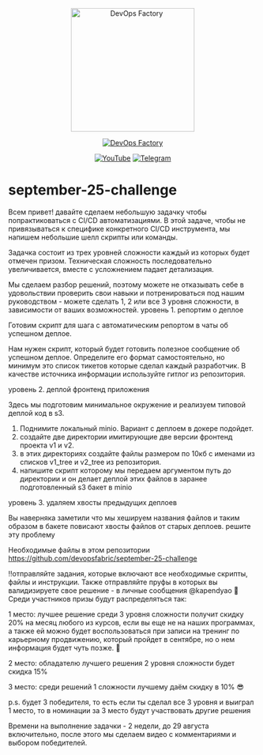<div align="center">
<a href="https://devops-factory.com" >
  <img src="https://devops-factory.com/images/logogit.png" width="250" alt="DevOps Factory">
</a>
</div>

<div align="center">
 
  [![DevOps Factory](https://img.shields.io/badge/DevOps_Factory-green?style=for-the-badge)](https://devops-factory.com)
 
  [![YouTube](https://img.shields.io/badge/YouTube-red?style=for-the-badge)](https://youtube.com/@devopsfactory)
  [![Telegram](https://img.shields.io/badge/Telegram-blue?style=for-the-badge)](https://t.me/devops_factory)
</div>

# september-25-challenge

Всем привет! давайте сделаем небольшую задачку чтобы попрактиковаться с CI/CD автоматизациями. В этой задаче, чтобы не привязываться к специфике конкретного CI/CD инструмента, мы напишем небольшие шелл скрипты или команды. 

Задачка состоит из трех уровней сложности каждый из которых будет отмечен призом. Техническая сложность последовательно увеличивается, вместе с усложнением падает детализация.

Мы сделаем разбор решений, поэтому можете не отказывать себе в удовольствии проверить свои навыки и потренироваться под нашим руководством - можете сделать 1, 2 или все 3 уровня сложности, в зависимости от ваших возможностей.
уровень 1. репортим о деплое

Готовим скрипт для шага с автоматическим репортом в чаты об успешном деплое.

Нам нужен скрипт, который будет готовить полезное  сообщение об успешном деплое. Определите его формат самостоятельно, но минимум это список тикетов которые сделал каждый разработчик. В качестве источника информации используйте гитлог из репозитория.

уровень 2.  деплой фронтенд приложения

Здесь мы подготовим минимальное окружение и реализуем типовой деплой код в s3.

1. Поднимите локальный minio. Вариант с деплоем в докере подойдет.
2. создайте две директории имитирующие две версии фронтенд проекта v1 и v2. 
3. в этих директориях создайте файлы размером по 10кб с именами из списков v1_tree и v2_tree из репозитория.
4. напишите скрипт которому мы передаем аргументом путь до директории и он делает деплой этих файлов в заранее подготовленный s3 бакет в minio

уровень 3. удаляем хвосты предыдущих деплоев

Вы наверняка заметили что мы хешируем названия файлов и таким образом в бакете повисают хвосты файлов от старых деплоев. решите эту проблему


Необходимые файлы в этом репозитории https://github.com/devopsfabric/september-25-challenge

‼️отправляйте задания, которые включают все необходимые скрипты, файлы и инструкции. Также отправляйте пруфы в которых вы валидизируете свое решение - в личные сообщения @kapendyao
🎁 Среди участников призы будут распределяться так: 

1 место: лучшее решение среди 3 уровня сложности получит скидку 20% на месяц любого из курсов, если вы еще не на наших программах, а также ей можно будет воспользоваться при записи на тренинг по карьерному продвижению, который пройдет в сентябре, но о нем информация будет чуть позже. 🌚 

2 место: обладателю лучшего решения 2 уровня сложности будет скидка 15%

3 место: среди решений 1 сложности лучшему даём скидку в 10% 😎 

p.s. будет 3 победителя, то есть если ты сделал все 3 уровня и выиграл 1 место, то в номинации за 3 место будут участвовать другие решения

Времени на выполнение задачки - 2 недели, до 29 августа включительно, после этого мы сделаем видео с комментариями и выбором победителей.

